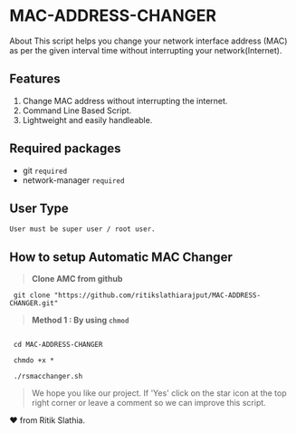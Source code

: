 # MAC-ADDRESS-CHANGER

About
This script helps you change your network interface address (MAC) as per the given interval time without interrupting your network(Internet).


## **Features** 

1. Change MAC address without interrupting the internet.
2. Command Line Based Script.
3. Lightweight and easily handleable.

## **Required packages**
- git `required`
- network-manager `required`

## **User Type**
`User must be super user / root user.`

## How to setup Automatic MAC Changer

>**Clone AMC from github**
```console
 git clone "https://github.com/ritikslathiarajput/MAC-ADDRESS-CHANGER.git"
```

>**Method 1 : By using `chmod`**
```console

 cd MAC-ADDRESS-CHANGER
```
```console
 chmdo +x * 
```
```console
 ./rsmacchanger.sh 
 ```


>We hope you like our project. If 'Yes' click on the star icon at the top right corner or leave a comment so we can improve this script.

:heart: from Ritik Slathia.
